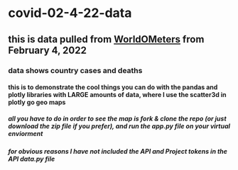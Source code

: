 # covid-02-4-22-data
## this is data pulled from [WorldOMeters](https://www.worldometers.info/coronavirus/) from February 4, 2022
### data shows country cases and deaths 
#### this is to demonstrate the cool things you can do with the pandas and plotly libraries with LARGE amounts of data, where I use the scatter3d in plotly go geo maps
##### all you have to do in order to see the map is fork & clone the repo (or just download the zip file if you prefer), and run the app.py file on your virtual enviorment 
##### for obvious reasons I have not included the API and Project tokens in the API data.py file